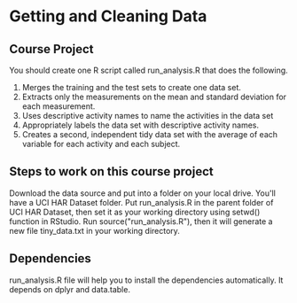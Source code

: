 Getting and Cleaning Data
=========================

Course Project
--------------

You should create one R script called run\_analysis.R that does the
following.

1.  Merges the training and the test sets to create one data set.
2.  Extracts only the measurements on the mean and standard deviation
    for each measurement.
3.  Uses descriptive activity names to name the activities in the data
    set
4.  Appropriately labels the data set with descriptive activity names.
5.  Creates a second, independent tidy data set with the average of each
    variable for each activity and each subject.

Steps to work on this course project
------------------------------------

Download the data source and put into a folder on your local drive.
You'll have a UCI HAR Dataset folder. Put run\_analysis.R in the parent
folder of UCI HAR Dataset, then set it as your working directory using
setwd() function in RStudio. Run source("run\_analysis.R"), then it will
generate a new file tiny\_data.txt in your working directory.

Dependencies
------------

run\_analysis.R file will help you to install the dependencies
automatically. It depends on dplyr and data.table.
